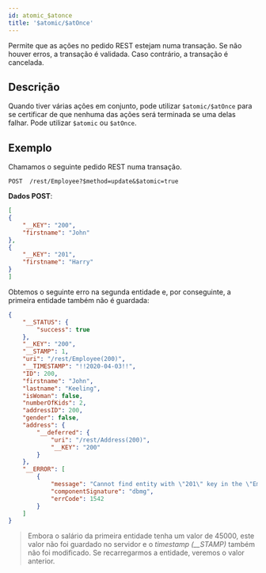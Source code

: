 ```yaml
---
id: atomic_$atonce
title: '$atomic/$atOnce'
---
```



Permite que as ações no pedido REST estejam numa transação. Se não houver erros, a transação é validada. Caso contrário, a transação é cancelada.


## Descrição

Quando tiver várias ações em conjunto, pode utilizar `$atomic/$atOnce` para se certificar de que nenhuma das ações será terminada se uma delas falhar. Pode utilizar `$atomic` ou `$atOnce`.


## Exemplo

Chamamos o seguinte pedido REST numa transação.

 `POST  /rest/Employee?$method=update&$atomic=true`

**Dados POST**:

```json
[
{
    "__KEY": "200",
    "firstname": "John"
},
{
    "__KEY": "201",
    "firstname": "Harry"
}
]
```

Obtemos o seguinte erro na segunda entidade e, por conseguinte, a primeira entidade também não é guardada:

```json
{
    "__STATUS": {
        "success": true
    },
    "__KEY": "200",
    "__STAMP": 1,
    "uri": "/rest/Employee(200)",
    "__TIMESTAMP": "!!2020-04-03!!",
    "ID": 200,
    "firstname": "John",
    "lastname": "Keeling",
    "isWoman": false,
    "numberOfKids": 2,
    "addressID": 200,
    "gender": false,
    "address": {
        "__deferred": {
            "uri": "/rest/Address(200)",
            "__KEY": "200"
        }
    },
    "__ERROR": [
        {
            "message": "Cannot find entity with \"201\" key in the \"Employee\" dataclass",
            "componentSignature": "dbmg",
            "errCode": 1542
        }
    ]
}
```
> Embora o salário da primeira entidade tenha um valor de 45000, este valor não foi guardado no servidor e o *timestamp (__STAMP)* também não foi modificado. Se recarregarmos a entidade, veremos o valor anterior.
